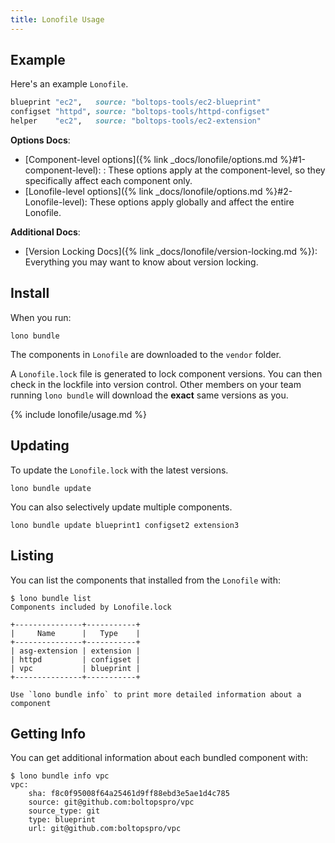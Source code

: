 ```yaml
---
title: Lonofile Usage
---
```


## Example

Here's an example `Lonofile`.

```ruby
blueprint "ec2",   source: "boltops-tools/ec2-blueprint"
configset "httpd", source: "boltops-tools/httpd-configset"
helper    "ec2",   source: "boltops-tools/ec2-extension"
```

**Options Docs**:

* [Component-level options]({% link _docs/lonofile/options.md %}#1-component-level): : These options apply at the component-level, so they specifically affect each component only.
* [Lonofile-level options]({% link _docs/lonofile/options.md %}#2-Lonofile-level): These options apply globally and affect the entire Lonofile.

**Additional Docs**:

* [Version Locking Docs]({% link _docs/lonofile/version-locking.md %}): Everything you may want to know about version locking.

## Install

When you run:

    lono bundle

The components in `Lonofile` are downloaded to the `vendor` folder.

A `Lonofile.lock` file is generated to lock component versions. You can then check in the lockfile into version control.  Other members on your team running `lono bundle` will download the **exact** same versions as you.

{% include lonofile/usage.md %}

## Updating

To update the `Lonofile.lock` with the latest versions.

    lono bundle update

You can also selectively update multiple components.

    lono bundle update blueprint1 configset2 extension3

## Listing

You can list the components that installed from the `Lonofile` with:

    $ lono bundle list
    Components included by Lonofile.lock

    +---------------+-----------+
    |     Name      |   Type    |
    +---------------+-----------+
    | asg-extension | extension |
    | httpd         | configset |
    | vpc           | blueprint |
    +---------------+-----------+

    Use `lono bundle info` to print more detailed information about a component

## Getting Info

You can get additional information about each bundled component with:

    $ lono bundle info vpc
    vpc:
        sha: f8c0f95008f64a25461d9ff88ebd3e5ae1d4c785
        source: git@github.com:boltopspro/vpc
        source_type: git
        type: blueprint
        url: git@github.com:boltopspro/vpc

